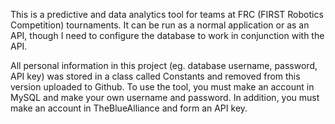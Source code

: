 This is a predictive and data analytics tool for teams at FRC (FIRST Robotics Competition) tournaments. It can be run as a normal application or as an API, though I need to configure the database to work in conjunction with the API. 

All personal information in this project (eg. database username, password, API key) was stored in a class called Constants and removed from this version uploaded to Github. To use the tool, you must make an account in MySQL and make your own username and password. In addition, you must make an account in TheBlueAlliance and form an API key. 
